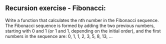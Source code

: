 ## Recursion exercise - Fibonacci:

Write a function that calculates the nth number in the Fibonacci sequence. The Fibonacci sequence is formed by adding the two previous numbers, starting with 0 and 1 (or 1 and 1, depending on the initial order), and the first numbers in the sequence are: 0, 1, 1, 2, 3, 5, 8, 13, ...
